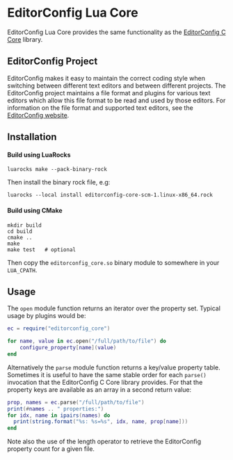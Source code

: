 # EditorConfig Lua Core

EditorConfig Lua Core provides the same functionality as the [EditorConfig C Core](https://github.com/editorconfig/editorconfig-core-c) library.

## EditorConfig Project

EditorConfig makes it easy to maintain the correct coding style when switching between different text editors and between different projects. The EditorConfig project maintains a file format and plugins for various text editors which allow this file format to be read and used by those editors. For information on the file format and supported text editors, see the [EditorConfig website](http://editorconfig.org>).

## Installation

#### Build using LuaRocks

```
luarocks make --pack-binary-rock
```

Then install the binary rock file, e.g:

```
luarocks --local install editorconfig-core-scm-1.linux-x86_64.rock
```

#### Build using CMake

```
mkdir build
cd build
cmake ..
make
make test   # optional
```

Then copy the `editorconfig_core.so` binary module to somewhere in your `LUA_CPATH`.

## Usage

The `open` module function returns an iterator over the property set. Typical usage by plugins would be:

```lua
ec = require("editorconfig_core")

for name, value in ec.open("/full/path/to/file") do
    configure_property[name](value)
end
```

Alternatively the `parse` module function returns a key/value property table. Sometimes it is useful to have the same stable order for each `parse()` invocation that the EditorConfig C Core library provides. For that the property keys are available as an array in a second return value:

```lua
prop, names = ec.parse("/full/path/to/file")
print(#names .. " properties:")
for idx, name in ipairs(names) do
  print(string.format("%s: %s=%s", idx, name, prop[name]))
end
```

Note also the use of the length operator to retrieve the EditorConfig property count for a given file.
